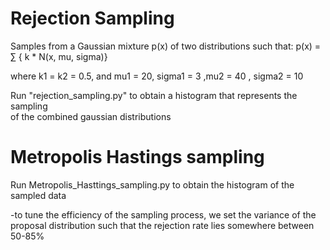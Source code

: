 # Rejection Sampling

Samples from a Gaussian mixture p(x) of two distributions such that:
p(x) = ∑ { k * N(x, mu, sigma)}

where k1 = k2 = 0.5, and mu1 = 20, sigma1 = 3 ,mu2 = 40 , sigma2 = 10

Run "rejection_sampling.py" to obtain a histogram that represents the sampling  
of the combined gaussian distributions

# Metropolis Hastings sampling

Run Metropolis_Hasttings_sampling.py to obtain the histogram of the sampled data

-to tune the efficiency of the sampling process, we set the variance of the proposal
distribution such that the rejection rate lies somewhere between 50-85%
